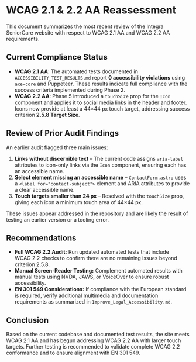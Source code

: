 # WCAG 2.1 & 2.2 AA Reassessment

This document summarizes the most recent review of the Integra SeniorCare website with respect to WCAG 2.1 AA and WCAG 2.2 AA requirements.

## Current Compliance Status

- **WCAG 2.1 AA**: The automated tests documented in `ACCESSIBILITY_TEST_RESULTS.md` report **0 accessibility violations** using `axe-core` and Puppeteer. These results indicate full compliance with the success criteria implemented during Phase 2.
- **WCAG 2.2 AA**: Phase 5 introduced a `touchSize` prop for the `Icon` component and applies it to social media links in the header and footer. Icons now provide at least a 44×44 px touch target, addressing success criterion **2.5.8 Target Size**.

## Review of Prior Audit Findings

An earlier audit flagged three main issues:

1. **Links without discernible text** – The current code assigns `aria-label` attributes to icon-only links via the `Icon` component, ensuring each has an accessible name.
2. **Select element missing an accessible name** – `ContactForm.astro` uses a `<label for="contact-subject">` element and ARIA attributes to provide a clear accessible name.
3. **Touch targets smaller than 24 px** – Resolved with the `touchSize` prop, giving each icon a minimum touch area of 44×44 px.

These issues appear addressed in the repository and are likely the result of testing an earlier version or a tooling error.

## Recommendations

- **Full WCAG 2.2 Audit:** Run updated automated tests that include WCAG 2.2 checks to confirm there are no remaining issues beyond criterion 2.5.8.
- **Manual Screen‑Reader Testing:** Complement automated results with manual tests using NVDA, JAWS, or VoiceOver to ensure robust accessibility.
- **EN 301 549 Considerations:** If compliance with the European standard is required, verify additional multimedia and documentation requirements as summarized in `Improve_Legal_Accessibility.md`.

## Conclusion

Based on the current codebase and documented test results, the site meets WCAG 2.1 AA and has begun addressing WCAG 2.2 AA with larger touch targets. Further testing is recommended to validate complete WCAG 2.2 conformance and to ensure alignment with EN 301 549.
